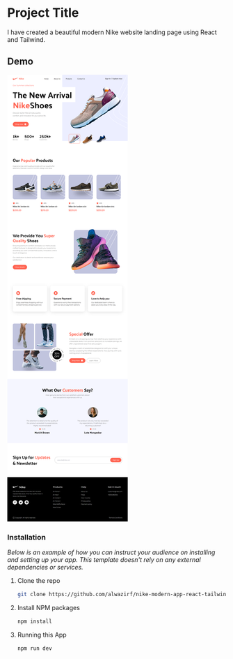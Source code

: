 # Project Title

I have created a beautiful modern Nike website landing page using React and Tailwind.

## Demo

![alt text](src/assets/images/full-website.png)

### Installation

_Below is an example of how you can instruct your audience on installing and setting up your app. This template doesn't rely on any external dependencies or services._

1. Clone the repo
   ```sh
   git clone https://github.com/alwazirf/nike-modern-app-react-tailwind.git
   ```
2. Install NPM packages
   ```sh
   npm install
   ```
3. Running this App
   ```sh
   npm run dev
   ```
